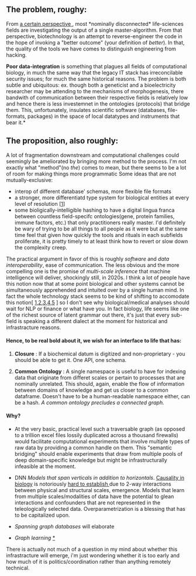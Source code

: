 ## The problem, roughy: 


From [  a certain perspective  ](https://eplex.cs.ucf.edu/papers/lehman_alife08.pdf), most \*nominally disconnected\* life-sciences fields are investigating the output of a single master-algorithm. From that perspective, biotechnology is an attempt to reverse-engineer the code in the hope of invoking a "better outcome" (your definition of *better*). In that, the quality of the tools we have comes to distinguish engineering from hacking. 

 __Poor data-integration__ is something that plagues all fields of computational biology, in much the same way that the legacy IT stack has irreconcilable security issues; for much the same historical reasons. The problem is both subtle and ubiquitous: ex. though both a geneticist and a bioelectricity researcher may be attending to the mechanisms of morphogenesis, there bandwith of communication between their respective fields is relatively low and hence there is less investemnet in the ontologies (protocols) that bridge them. This, unfortunately, insulates scientific software (databases, file-formats, packages) in the space of local datatypes and instruments that bear it.* 


## The proposition, also roughly:

A lot of fragmentation downstream and computational challenges could seemingly be ameliorated by bringing more method to the process. I'm not exactly what "method"(no *the*) comes to mean, but there seems to be a lot of room for making things more programmatic 
Some ideas that are not mutually-exclusive: 
- interop of different database' schemas, more flexible file formats
- a stronger, more differentiatd type system for biological entities at every level of resolution \[[1](https://pdb101.rcsb.org/learn/guide-to-understanding-pdb-data/biological-assemblies)\]
- some bioligically-intelligible hashing to have a digital lingua franca between countless field-specifc ontologies(gene, protein families, immune factors, etc.) that only practitioners really master.
I'd definitely be wary of trying to be all things to all people as it were but at the same time feel that given how quickly the tools and rituals in each subfields proliferate, it is pretty timely to at least think how to revert or slow down the complexity creep. 

The practical argument in favor of this is roughly  _software_ and _data interoperability_, ease of communication. The less obvious and the more compelling one is the promise of _multi-scale inference_ that machine intelligence will deliver, shockingly still, in 2020s.
I think a lot of people have this notion now that at some point biological and other systems cannot be simultaneously apprehended and intuited over by a single human mind. In fact the whole technology stack seems to be kind of shifting to accomodate this notion[ [1](https://arxiv.org/abs/2003.08445),[2](https://www.cerebras.net/product/?fbclid=IwAR29dlQMcctqhFfEjpAtmFeWtCJR0q0xGjmPccL-zFk5VJBrFX74bmC1-_U#chip),[3](https://projects.preferred.jp/mn-core/en/),[4](https://www.graphcore.ai/products),[5](https://arxiv.org/pdf/1901.01753.pdf) ] so I don't see why biological/medical analyses should wait for NLP or finance or what have you. In fact biology, life seems like one of the richest source of latent grammar out there, it's just that every sub-field is speaking a different dialect at the moment for historical and infrastracture reasons.


#### Hence, to be real bold about it, we wish for an interface to life that has:

1. **Closure** : If a biochemical datum is digitized and non-proprietary - you should be able to get it. One API, one schema. 

2. **Common Ontology** : A single namespace is useful to have for indexing data that originate from differet scales or pertain to processes that are nominally unrelated. This should, again, enable the flow of information between domains of knowledge and get us closer to a common dataframe. Doesn't have to be a human-readable namespace either, can be a hash. _A common ontology precludes a connected graph._ 


#### Why? 

-  At the very basic, practical level such a traversable graph (as opposed to a trillion excel files lossily duplicated across a thousand firewalls) would facilitate computational experiments that involve multiple types of raw data by providing a common handle on them. This "semantic bridging" should enable experiments that draw from multiple pools of deep domain-specific knowledge but might be infrastructurally infeasible at the moment.
 
- DNN _Models that span verticals in addition to horizontals_. [Causality in biology](https://www.biorxiv.org/content/10.1101/2020.05.03.074419v1) is notoriously [ hard to establish ](https://doi.org/10.1155/2020/8932526)due to 2-way interactions between physical and structural scales, emergence. Models that learn from multiple scales/modalities of data have the potential to glean interactions and confounders that are not represented in the teleologically selected data. Overparametrization is a blessing that has to be capitalized upon.

- _Spanning graph databases_ will elaborate

- _Graph learning_ [*](https://arxiv.org/abs/1810.00826)


There is actually not much of a question in my mind about whether this infrastracture will emerge, i'm just wondering whether it is too early and how much of it is politics/coordination rather than anything remotely technical.
